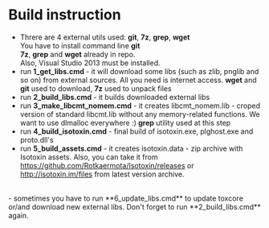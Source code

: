 # Build instruction
- Threre are 4 external utils used: **git**, **7z**, **grep**, **wget**<br>
You have to install command line **git**<br>
**7z**, **grep** and **wget** already in repo.<br>
Also, Visual Studio 2013 must be installed.<br>
- run **1_get_libs.cmd** - it will download some libs (such as zlib, pnglib and so on) from external sources. All you need is internet access. **wget** and **git** used to download, **7z** used to unpack files<br>
- run **2_build_libs.cmd** - it builds downloaded external libs<br>
- run **3_make_libcmt_nomem.cmd** - it creates libcmt_nomem.lib - croped version of standard libcmt.lib without any memory-related functions. We want to use dlmalloc everywhere :) **grep** utility used at this step<br>
- run **4_build_isotoxin.cmd** - final build of isotoxin.exe, plghost.exe and proto.dll's<br>
- run **5_build_assets.cmd** - it creates isotoxin.data - zip archive with Isotoxin assets. Also, you can take it from https://github.com/Rotkaermota/Isotoxin/releases or http://isotoxin.im/files from latest version archive.<br>
<br>
- sometimes you have to run **6_update_libs.cmd** to update toxcore or/and download new external libs. Don't forget to run **2_build_libs.cmd** again.<br>
